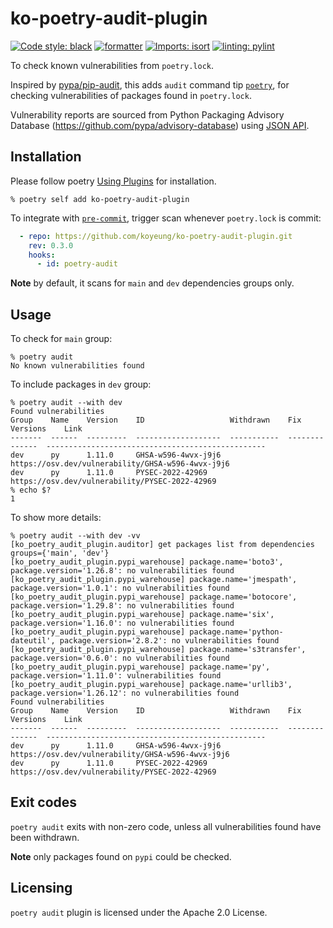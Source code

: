 # ko-poetry-audit-plugin

[![Code style: black](https://img.shields.io/badge/code%20style-black-000000.svg)](https://github.com/psf/black)
[![formatter](https://img.shields.io/badge/%20formatter-docformatter-fedcba.svg)](https://github.com/PyCQA/docformatter)
[![Imports: isort](https://img.shields.io/badge/%20imports-isort-%231674b1?style=flat&labelColor=ef8336)](https://pycqa.github.io/isort/)
[![linting: pylint](https://img.shields.io/badge/linting-pylint-yellowgreen)](https://github.com/PyCQA/pylint)

To check known vulnerabilities from `poetry.lock`.

Inspired by [pypa/pip-audit](https://github.com/pypa/pip-audit), this adds `audit` command tip [`poetry`](https://python-poetry.org/docs/), for checking vulnerabilities of packages found in `poetry.lock`.

Vulnerability reports are sourced from Python Packaging Advisory Database (https://github.com/pypa/advisory-database) using [JSON API](https://warehouse.pypa.io/api-reference/json.html).

## Installation

Please follow poetry [Using Plugins](https://python-poetry.org/docs/plugins/#using-plugins) for installation.
```
% poetry self add ko-poetry-audit-plugin
```

To integrate with [`pre-commit`](https://pre-commit.com), trigger scan whenever `poetry.lock` is commit:
```yaml
  - repo: https://github.com/koyeung/ko-poetry-audit-plugin.git
    rev: 0.3.0
    hooks:
      - id: poetry-audit
```

**Note** by default, it scans for `main` and `dev` dependencies groups only.


## Usage

To check for `main` group:

```
% poetry audit
No known vulnerabilities found
```

To include packages in `dev` group:
```
% poetry audit --with dev
Found vulnerabilities
Group    Name    Version    ID                   Withdrawn    Fix Versions    Link
-------  ------  ---------  -------------------  -----------  --------------  -------------------------------------------------
dev      py      1.11.0     GHSA-w596-4wvx-j9j6                               https://osv.dev/vulnerability/GHSA-w596-4wvx-j9j6
dev      py      1.11.0     PYSEC-2022-42969                                  https://osv.dev/vulnerability/PYSEC-2022-42969
% echo $?
1
```

To show more details:
```
% poetry audit --with dev -vv
[ko_poetry_audit_plugin.auditor] get packages list from dependencies groups={'main', 'dev'}
[ko_poetry_audit_plugin.pypi_warehouse] package.name='boto3', package.version='1.26.8': no vulnerabilities found
[ko_poetry_audit_plugin.pypi_warehouse] package.name='jmespath', package.version='1.0.1': no vulnerabilities found
[ko_poetry_audit_plugin.pypi_warehouse] package.name='botocore', package.version='1.29.8': no vulnerabilities found
[ko_poetry_audit_plugin.pypi_warehouse] package.name='six', package.version='1.16.0': no vulnerabilities found
[ko_poetry_audit_plugin.pypi_warehouse] package.name='python-dateutil', package.version='2.8.2': no vulnerabilities found
[ko_poetry_audit_plugin.pypi_warehouse] package.name='s3transfer', package.version='0.6.0': no vulnerabilities found
[ko_poetry_audit_plugin.pypi_warehouse] package.name='py', package.version='1.11.0': vulnerabilities found
[ko_poetry_audit_plugin.pypi_warehouse] package.name='urllib3', package.version='1.26.12': no vulnerabilities found
Found vulnerabilities
Group    Name    Version    ID                   Withdrawn    Fix Versions    Link
-------  ------  ---------  -------------------  -----------  --------------  -------------------------------------------------
dev      py      1.11.0     GHSA-w596-4wvx-j9j6                               https://osv.dev/vulnerability/GHSA-w596-4wvx-j9j6
dev      py      1.11.0     PYSEC-2022-42969                                  https://osv.dev/vulnerability/PYSEC-2022-42969
```

## Exit codes
`poetry audit` exits with non-zero code, unless all vulnerabilities found have been withdrawn.

**Note** only packages found on `pypi` could be checked.

## Licensing
`poetry audit` plugin is licensed under the Apache 2.0 License.

